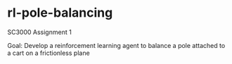 # rl-pole-balancing

<p>SC3000 Assignment 1<p>
<p>Goal: Develop a reinforcement learning agent to balance a pole attached to a cart on a frictionless plane<p>
